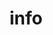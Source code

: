 ---
layout: info
permalink: /info
title: "info"

bio: >
  Matt Romein is an artist and performer based in Brooklyn NY. His work consists of live performance, virtual production, generative computer art, and multi-media installation. 

statement: >
  My practice focuses on the human body’s relationship with technology. As a hard-of-hearing individual who has relied on hearing aids throughout my life, I am fascinated by technology's ability to enhance and transform our physical forms. Through the use of code, technology, and live performance, I manipulate the body as a puppet, avatar, and object.<br><br>In my work the body becomes a site of tension—technology propels it beyond its natural limitations, yet complicates our understanding of its multifaceted identities. Employing humor and subversion, my work playfully navigates the complexities of bodies caught in the space between physical and digital worlds.

honors:
  - text: NYFA/NYSCA Artist Fellow ~ 2023
  - text: MacDowell Fellow ~ 2024
  - text: Yaddo Resident Artist ~ 2025
  - text: Bogliasco Fellowship ~ 2025
  - text: Studio Member at Onassis ONX Studio

social:
  - email: <a href="mailto:matt.romein@gmail.com">matt.romein@gmail.com</a>
    instagram: <a target="_blank" href="https://www.instagram.com/header_munging/">@header_munging</a>
    youtube: <a target="_blank" href="https://www.youtube.com/@matt_romein">@matt_romein</a>
---